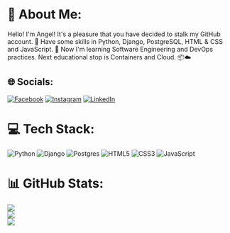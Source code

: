 # 💫 About Me:
Hello!
I'm Angel! It's a pleasure that you have decided to stalk my GitHub account. 🤪
Have some skills in Python, Django, PostgreSQL, HTML & CSS and JavaScript. 🐍
Now I'm learning Software Engineering and DevOps practices. Next educational stop is Containers and Cloud. 📦☁️


## 🌐 Socials:
[![Facebook](https://img.shields.io/badge/Facebook-%231877F2.svg?logo=Facebook&logoColor=white)](https://facebook.com/Angel.Uzunov.666) [![Instagram](https://img.shields.io/badge/Instagram-%23E4405F.svg?logo=Instagram&logoColor=white)](https://instagram.com/angel.uzunovvv) [![LinkedIn](https://img.shields.io/badge/LinkedIn-%230077B5.svg?logo=linkedin&logoColor=white)](https://linkedin.com/in/angel-uzunov-226ab8162) 

# 💻 Tech Stack:
![Python](https://img.shields.io/badge/python-3670A0?style=for-the-badge&logo=python&logoColor=ffdd54)
![Django](https://img.shields.io/badge/django-%23092E20.svg?style=for-the-badge&logo=django&logoColor=white)
![Postgres](https://img.shields.io/badge/postgres-%23316192.svg?style=for-the-badge&logo=postgresql&logoColor=white)
![HTML5](https://img.shields.io/badge/html5-E34F26?style=for-the-badge&logo=html5&logoColor=white)
![CSS3](https://img.shields.io/badge/css3-1572B6?style=for-the-badge&logo=css3&logoColor=white)
![JavaScript](https://img.shields.io/badge/javascript-F7DF1E?style=for-the-badge&logo=javascript&logoColor=black)
# 📊 GitHub Stats:
![](https://github-readme-stats.vercel.app/api?username=angeluzunov10&theme=dark&hide_border=false&include_all_commits=false&count_private=false)<br/>
![](https://github-readme-streak-stats.herokuapp.com/?user=angeluzunov10&theme=dark&hide_border=false)<br/>
![](https://github-readme-stats.vercel.app/api/top-langs/?username=angeluzunov10&theme=dark&hide_border=false&include_all_commits=false&count_private=false&layout=compact)

<!-- Proudly created with GPRM ( https://gprm.itsvg.in ) -->
